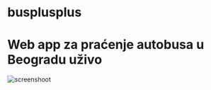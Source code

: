 # busplusplus
# Web app za praćenje autobusa u Beogradu uživo

![screenshoot](https://i.imgur.com/4RGxWre.jpeg)
